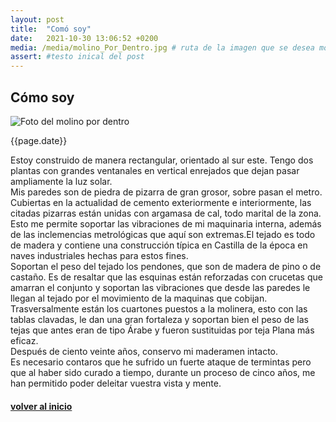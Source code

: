 ```yaml
---
layout: post
title:  "Comó soy"
date:   2021-10-30 13:06:52 +0200
media: /media/molino_Por_Dentro.jpg # ruta de la imagen que se desea mostrar
assert: #testo inical del post
---
```

<section>
    <article>
        <div class="section-title"><h2>Cómo soy</h2></div>
        <div class="section-design"> 
            <div class="post-design">
                <img src="{{ page.media | relative_url }}" alt="Foto del molino por dentro" /> <br> <!-- carga de imagen-->
                <p>{{page.date}}</p>
                <p class="margen-vert">Estoy construido de manera rectangular, orientado al sur este. Tengo dos plantas con grandes ventanales en vertical enrejados que dejan pasar ampliamente la luz solar.
                <br>
                Mis paredes son de piedra de pizarra de gran grosor, sobre pasan el metro. Cubiertas en la actualidad de cemento  exteriormente e interiormente, las citadas pizarras están unidas con argamasa de cal, todo marital de la zona. Esto me permite soportar  las vibraciones de mi maquinaria interna, además de las inclemencias metrológicas que aquí son extremas.El tejado es todo de madera y contiene una construcción típica en Castilla de la época en naves industriales hechas para estos fines.
                <br> 
                Soportan el peso del tejado los pendones, que son de madera de pino o de castaño. Es de resaltar que las esquinas están reforzadas con crucetas que  amarran el conjunto y soportan las vibraciones que desde las paredes le llegan al tejado por el movimiento de la maquinas que cobijan. Trasversalmente están los cuartones puestos a la molinera, esto con las tablas clavadas, le dan una gran fortaleza y soportan bien el peso de las tejas que antes eran de tipo Árabe y fueron sustituidas por teja Plana más eficaz.<br>
                Después de ciento veinte años, conservo mi maderamen intacto.
                <br>
                Es necesario contaros que he sufrido un fuerte ataque de termintas pero que al haber sido curado a tiempo, durante un proceso de cinco años, me han permitido poder deleitar vuestra vista y mente.
                <a href="/"><h4 class="center-text">volver al inicio</h4></a><!-- enlace a la pagina de inicio-->
                </p>
            </div>
        </div>
    </article>
</section>
